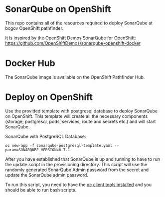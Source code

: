 # SonarQube on OpenShift
This repo contains all of the resources required to deploy SonarQube at bcgov OpenShift pathfinder.

It is inspired by the OpenShift Demos SonarQube for OpenShift:
https://github.com/OpenShiftDemos/sonarqube-openshift-docker

# Docker Hub

The SonarQube image is available on the OpenShift Pathfinder Hub.

# Deploy on OpenShift
Use the provided template with postgresql database to deploy SonarQube on 
OpenShift. This template will create all the necessary components (storage, postgresql, pods, services, route and secrets etc.) and will start SonarQube.

SonarQube with PostgreSQL Database:

    oc new-app -f sonarqube-postgresql-template.yaml --param=SONARQUBE_VERSION=6.7.1
 
After you have established that SonarQube is up and running to have to run the update script in the provisioning directory. This script will use the randomly generated SonarQube Admin password from the secret and update the SonarQube admin password.

To run this script, you need to have the [oc client tools installed](https://www.openshift.org/download.html) and you should be able to run bash scripts.
